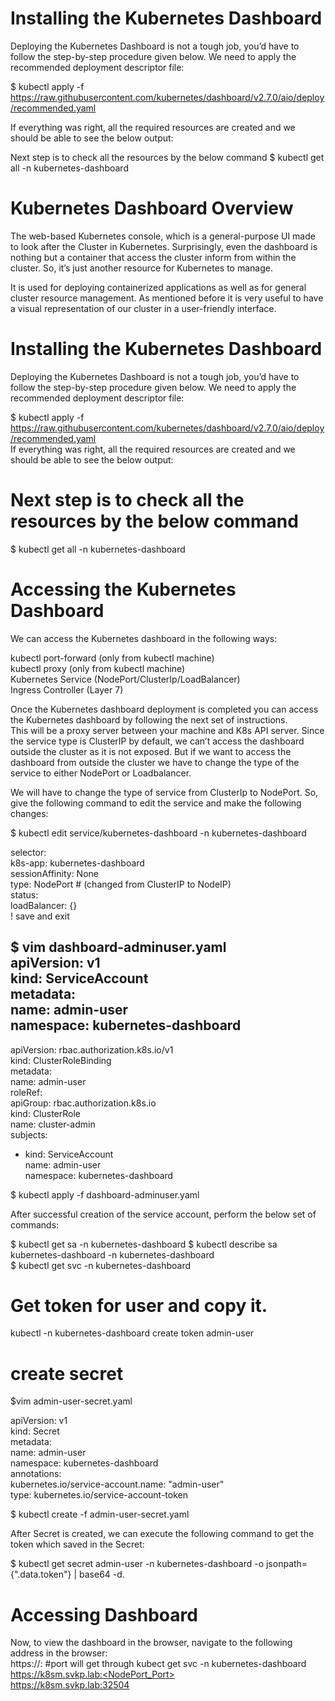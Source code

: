 # Installing the Kubernetes Dashboard
Deploying the Kubernetes Dashboard is not a tough job, you’d have to follow the step-by-step procedure given below. We need to apply the recommended deployment descriptor file:  

$ kubectl apply -f https://raw.githubusercontent.com/kubernetes/dashboard/v2.7.0/aio/deploy/recommended.yaml  

If everything was right, all the required resources are created and we should be able to see the below output:

Next step is to check all the resources by the below command
$ kubectl get all -n kubernetes-dashboard  

# Kubernetes Dashboard Overview  
The web-based Kubernetes console, which is a general-purpose UI made to look after the Cluster in Kubernetes. Surprisingly, even the dashboard is nothing but a container that access the cluster inform from within the cluster. So, it’s just another resource for Kubernetes to manage.

It is used for deploying containerized applications as well as for general cluster resource management. As mentioned before it is very useful to have a visual representation of our cluster in a user-friendly interface.

# Installing the Kubernetes Dashboard
Deploying the Kubernetes Dashboard is not a tough job, you’d have to follow the step-by-step procedure given below. We need to apply the recommended deployment descriptor file:

$ kubectl apply -f https://raw.githubusercontent.com/kubernetes/dashboard/v2.7.0/aio/deploy/recommended.yaml  
If everything was right, all the required resources are created and we should be able to see the below output:  

# Next step is to check all the resources by the below command  
$ kubectl get all -n kubernetes-dashboard  

# Accessing the Kubernetes Dashboard
We can access the Kubernetes dashboard in the following ways:  

kubectl port-forward (only from kubectl machine)  
kubectl proxy (only from kubectl machine)  
Kubernetes Service (NodePort/ClusterIp/LoadBalancer)  
Ingress Controller (Layer 7)  

Once the Kubernetes dashboard deployment is completed you can access the Kubernetes dashboard by following the next set of instructions.  
This will be a proxy server between your machine and K8s API server. Since the service type is ClusterIP by default, we can’t access the dashboard outside the cluster as it is not exposed. But if we want to access the dashboard from outside the cluster we have to change the type of the service to either NodePort or Loadbalancer.   

We will have to change the type of service from ClusterIp to NodePort. So, give the following command to edit the service and make the following changes:  

$ kubectl edit service/kubernetes-dashboard -n kubernetes-dashboard  

selector:  
    k8s-app: kubernetes-dashboard  
  sessionAffinity: None  
  type: NodePort # (changed from ClusterIP to NodeIP)   
status:  
  loadBalancer: {}  
! save and exit  

$ vim dashboard-adminuser.yaml  
apiVersion: v1  
kind: ServiceAccount   
metadata:  
  name: admin-user  
  namespace: kubernetes-dashboard  
---
apiVersion: rbac.authorization.k8s.io/v1  
kind: ClusterRoleBinding  
metadata:  
  name: admin-user  
roleRef:  
  apiGroup: rbac.authorization.k8s.io  
  kind: ClusterRole  
  name: cluster-admin  
subjects:  
- kind: ServiceAccount  
  name: admin-user  
  namespace: kubernetes-dashboard  

$ kubectl apply -f dashboard-adminuser.yaml  

After successful creation of the service account, perform the below set of commands:

$ kubectl get sa -n kubernetes-dashboard
$ kubectl describe sa kubernetes-dashboard -n kubernetes-dashboard  
$ kubectl get svc -n kubernetes-dashboard  

# Get token for user and copy it.
kubectl -n kubernetes-dashboard create token admin-user

# create secret
$vim admin-user-secret.yaml

apiVersion: v1  
kind: Secret  
metadata:  
  name: admin-user  
  namespace: kubernetes-dashboard  
  annotations:  
    kubernetes.io/service-account.name: "admin-user"  
type: kubernetes.io/service-account-token

$ kubectl create -f admin-user-secret.yaml

After Secret is created, we can execute the following command to get the token which saved in the Secret:

$ kubectl get secret admin-user -n kubernetes-dashboard -o jsonpath={".data.token"} | base64 -d.

# Accessing Dashboard
Now, to view the dashboard in the browser, navigate to the following address in the browser:  
https://<NodeIp>:<dashboard port> #port will get through kubect get svc -n kubernetes-dashboard  
https://k8sm.svkp.lab:<NodePort_Port>  
https://k8sm.svkp.lab:32504